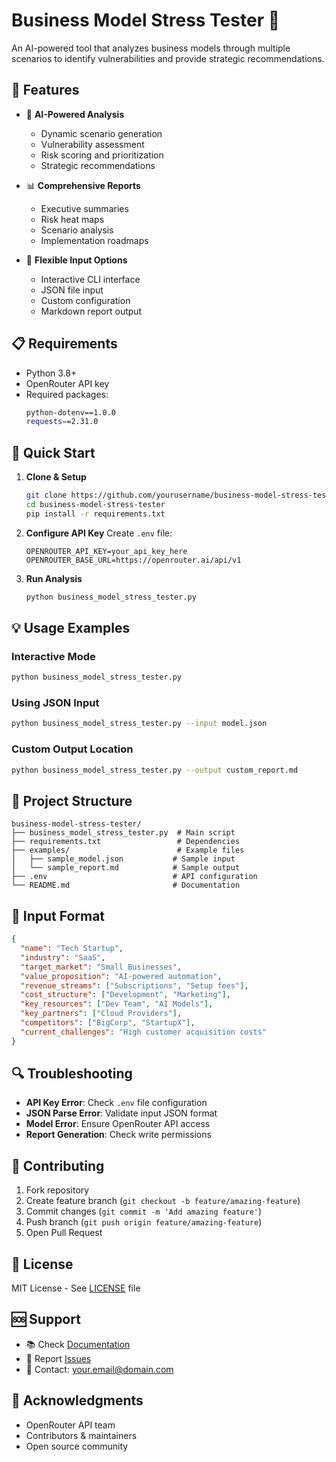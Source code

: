 # Business Model Stress Tester 🚀

An AI-powered tool that analyzes business models through multiple scenarios to identify vulnerabilities and provide strategic recommendations.

## 🌟 Features

- 🤖 **AI-Powered Analysis**
  - Dynamic scenario generation
  - Vulnerability assessment
  - Risk scoring and prioritization
  - Strategic recommendations

- 📊 **Comprehensive Reports**
  - Executive summaries
  - Risk heat maps
  - Scenario analysis
  - Implementation roadmaps

- 🔄 **Flexible Input Options**
  - Interactive CLI interface
  - JSON file input
  - Custom configuration
  - Markdown report output

## 📋 Requirements

- Python 3.8+
- OpenRouter API key
- Required packages:
  ```bash
  python-dotenv==1.0.0
  requests==2.31.0
  ```

## 🚀 Quick Start

1. **Clone & Setup**
   ```bash
   git clone https://github.com/yourusername/business-model-stress-tester.git
   cd business-model-stress-tester
   pip install -r requirements.txt
   ```

2. **Configure API Key**
   Create `.env` file:
   ```properties
   OPENROUTER_API_KEY=your_api_key_here
   OPENROUTER_BASE_URL=https://openrouter.ai/api/v1
   ```

3. **Run Analysis**
   ```bash
   python business_model_stress_tester.py
   ```

## 💡 Usage Examples

### Interactive Mode
```bash
python business_model_stress_tester.py
```

### Using JSON Input
```bash
python business_model_stress_tester.py --input model.json
```

### Custom Output Location
```bash
python business_model_stress_tester.py --output custom_report.md
```

## 📁 Project Structure

```
business-model-stress-tester/
├── business_model_stress_tester.py  # Main script
├── requirements.txt                 # Dependencies
├── examples/                        # Example files
│   ├── sample_model.json           # Sample input
│   └── sample_report.md            # Sample output
├── .env                            # API configuration
└── README.md                       # Documentation
```

## 📝 Input Format

```json
{
  "name": "Tech Startup",
  "industry": "SaaS",
  "target_market": "Small Businesses",
  "value_proposition": "AI-powered automation",
  "revenue_streams": ["Subscriptions", "Setup fees"],
  "cost_structure": ["Development", "Marketing"],
  "key_resources": ["Dev Team", "AI Models"],
  "key_partners": ["Cloud Providers"],
  "competitors": ["BigCorp", "StartupX"],
  "current_challenges": "High customer acquisition costs"
}
```

## 🔍 Troubleshooting

- **API Key Error**: Check `.env` file configuration
- **JSON Parse Error**: Validate input JSON format
- **Model Error**: Ensure OpenRouter API access
- **Report Generation**: Check write permissions

## 🤝 Contributing

1. Fork repository
2. Create feature branch (`git checkout -b feature/amazing-feature`)
3. Commit changes (`git commit -m 'Add amazing feature'`)
4. Push branch (`git push origin feature/amazing-feature`)
5. Open Pull Request

## 📄 License

MIT License - See [LICENSE](LICENSE) file

## 🆘 Support

- 📚 Check [Documentation](docs/)
- 🐛 Report [Issues](https://github.com/yourusername/business-model-stress-tester/issues)
- 📧 Contact: your.email@domain.com

## 🙏 Acknowledgments

- OpenRouter API team
- Contributors & maintainers
- Open source community
